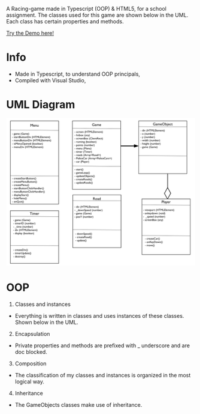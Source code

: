 A Racing-game made in Typescript (OOP) & HTML5, for a school assignment. The classes used for this game are shown below in the UML. Each class has certain properties and methods.

<a href="https://stud.hosted.hr.nl/0914922/race_game/" target="_blank">Try the Demo here!</a>

<h1>Info</h1>
 
  * Made in Typescript, to understand OOP principals, 
  * Compiled with Visual Studio,

<h1>UML Diagram</h1>
<img src="dist/images/UML_police_chase.png">

<h1>OOP</h1>

1. Classes and instances
  * Everything is written in classes and uses instances of these classes. Shown below in the UML.
2. Encapsulation
  * Private properties and methods are prefixed with _ underscore and are doc blocked.
3. Composition
  * The classification of my classes and instances is organized in the most logical way. 
4. Inheritance
  * The GameObjects classes make use of inheritance.


